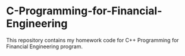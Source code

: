 # C-Programming-for-Financial-Engineering
This repository contains my homework code for C++ Programming for Financial Engineering program.
